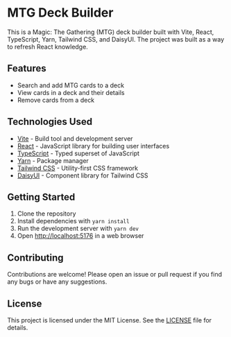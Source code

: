 # MTG Deck Builder

This is a Magic: The Gathering (MTG) deck builder built with Vite, React, TypeScript, Yarn, Tailwind CSS, and DaisyUI. The project was built as a way to refresh React knowledge.

## Features

- Search and add MTG cards to a deck
- View cards in a deck and their details
- Remove cards from a deck

## Technologies Used

- [Vite](https://vitejs.dev/) - Build tool and development server
- [React](https://reactjs.org/) - JavaScript library for building user interfaces
- [TypeScript](https://www.typescriptlang.org/) - Typed superset of JavaScript
- [Yarn](https://yarnpkg.com/) - Package manager
- [Tailwind CSS](https://tailwindcss.com/) - Utility-first CSS framework
- [DaisyUI](https://daisyui.com/) - Component library for Tailwind CSS

## Getting Started

1. Clone the repository
2. Install dependencies with `yarn install`
3. Run the development server with `yarn dev`
4. Open [http://localhost:5176](http://localhost:5176) in a web browser

## Contributing

Contributions are welcome! Please open an issue or pull request if you find any bugs or have any suggestions.

## License

This project is licensed under the MIT License. See the [LICENSE](LICENSE) file for details.
